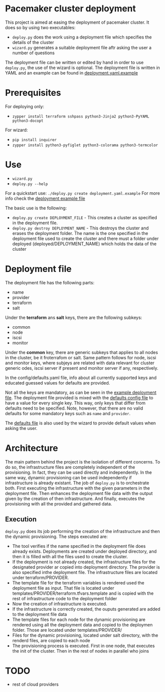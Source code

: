 # Pacemaker cluster deployment

This project is aimed at easing the deployment of pacemaker cluster.
It does so by using two executables:

- ```deploy.py``` does the work using a deployment file which specifies the details of the cluster
- ```wizard.py``` generates a suitable deployment file aftr asking the user a number of questions

The deployment file can be written or edited by hand in order to use ```deploy.py```, the use of the wizard is optional.
The deployment file is written in YAML and an example can be found in [deployment.yaml.example](deployment.yaml.example)

# Prerequisites

For deploying only:

- ```zypper install terraform sshpass python3-Jinja2 python3-PyYAML python3-docopt```

For wizard:

- ```pip install inquirer```
- ```zypper install python3-pyfiglet python3-colorama python3-termcolor```

# Use

- ```wizard.py```
- ```deploy.py --help```

For a quickstart use:
```./deploy.py create deployment.yaml.example```
For more info check the [deployment example file](deployment.yaml.example)

The basic use is the following:

- ```deploy.py create DEPLOYMENT_FILE``` - This creates a cluster as specified in the deployment file.
- ```deploy.py destroy DEPLOYMENT_NAME``` - This destroys the cluster and erases the deployment folder. The name is the one specified in the deployment file used to create the cluster and there must a folder under deployed (deployed/DEPLOYMENT_NAME) which holds the data of the cluster

# Deployment file

The deployment file has the following parts:

- name
- provider
- terraform
- salt

Under the __terraform__ ans __salt__ keys, there are the following subkeys:

- common
- node
- iscsi
- monitor

Under the __common__ key, there are generic subkeys that applies to all nodes in the cluster, be it froterrafom or salt. Same pattern follows for node, iscsi and monitor keys, where subjeys are related with data relevant for cluster generic odes, iscsi server if present and monitor server if any, respectively.

In the config/defaults.yaml file, info about all currently supported keys and educated guessed values for defaults are provided.

Not all the keys are mandatory, as can be seen in the [example deployment file](deployment.yaml.example). The deployment file provided is mixed with the [defaults config file](config/defaults.yaml) to have a value for every single key.
This way, only keys that differ from defaults need to be specified.
Note, however, that there are no valid defaults for some mandatory keys such as ```name``` and ```provider```.

The [defaults file](config/defaults.yaml) is also used by the wizard to provide default values when asking the user.

# Architecture

The main pattern behind the project is the isolation of different concerns.
To do so, the infrastructure files are completely independent of the provisioning. In fact, they can be used directly and independently.
In the same way, dynamic provisioning can be used independently if infrastructure is already existant.
The job of ```deploy.py``` is to orchestrate both. First executing the infrastructure with the given parameters in the deployment file. Then enhances the deployment file data with the output given by the creation of then infrastructure. And finally, executes the provisioning with all the provided and gathered data.

## Execution

 ```deploy.py``` does its job performing the creation of the infrastructure and then the dynamic provisioning.
 The steps executed are:

- The tool verifies if the name specified in the deployment file does already exists. Deployments are created under deployed directory, and then it is filled with all the files used to create the cluster.
- If the deployment is not already created, the infrastructure files for the designated provider ar copied into deployment directory. The provider is also specified inthe deployment file. The infrastructure files are located under terraform/PROVIDER.
- The template file for the terraform variables is rendered used the deployment file as input. That file is located under templates/PROVIDER/terraform.tfvars.template and is copied with the rest of infrastructure code to the deployment folder
- Now the creation of infrastructure is executed.
- If the infrastructure is correctly created, the ouputs generated are added to the deployment file data
- The template files for each node for the dynamic provisioning are rendered using all the deployment data and copied to the deploymen folder. Those are located under templates/PROVIDER/
- Files for the dynamic provisioning, located under salt directory, with the renderd files, are copied to each node
- The provisioning process is executed. First in one node, that executes the init of the cluster. Then in the rest of nodes in parallel who joins


# TODO

- rest of cloud providers
